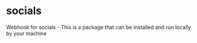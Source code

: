 # socials
Webhook for socials - This is a package that can be installed and run locally by your machine
